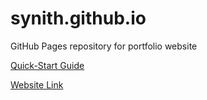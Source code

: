 # synith.github.io
GitHub Pages repository for portfolio website

[Quick-Start Guide](https://mmistakes.github.io/minimal-mistakes/docs/navigation/)

[Website Link](https:/synith.dev)
